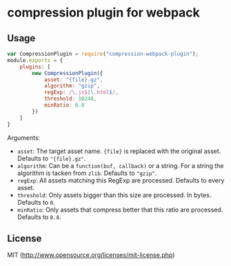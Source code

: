 # compression plugin for webpack

## Usage

``` javascript
var CompressionPlugin = require("compression-webpack-plugin");
module.exports = {
	plugins: [
		new CompressionPlugin({
			asset: "{file}.gz",
			algorithm: "gzip",
			regExp: /\.js$|\.html$/,
			threshold: 10240,
			minRatio: 0.8
		})
	]
}
```

Arguments:

* `asset`: The target asset name. `{file}` is replaced with the original asset. Defaults to `"{file}.gz"`.
* `algorithm`: Can be a `function(buf, callback)` or a string. For a string the algorithm is tacken from `zlib`. Defaults to `"gzip"`.
* `regExp`: All assets matching this RegExp are processed. Defaults to every asset.
* `threshold`: Only assets bigger than this size are processed. In bytes. Defaults to `0`.
* `minRatio`: Only assets that compress better that this ratio are processed. Defaults to `0.8`.

## License

MIT (http://www.opensource.org/licenses/mit-license.php)